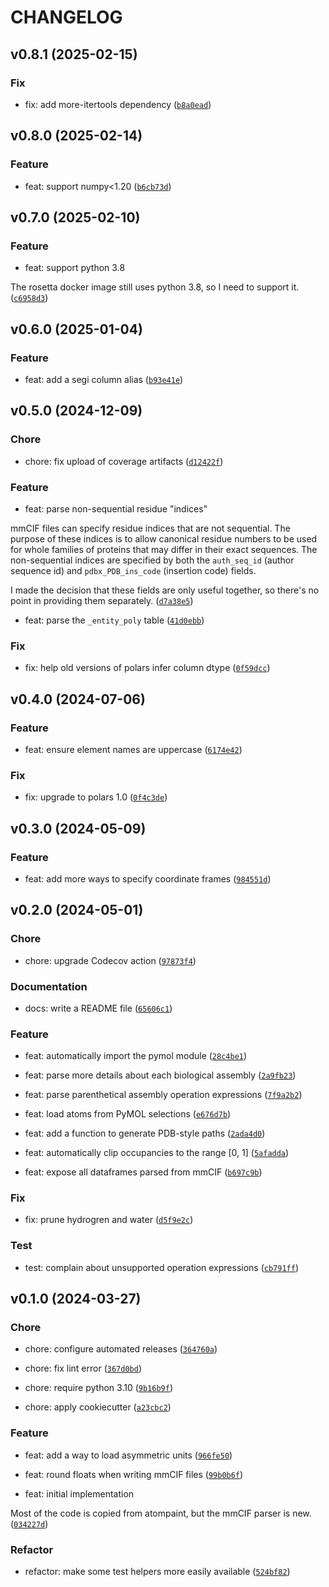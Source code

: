 # CHANGELOG



## v0.8.1 (2025-02-15)

### Fix

* fix: add more-itertools dependency ([`b8a0ead`](https://github.com/kalekundert/macromol_dataframe/commit/b8a0eadac36bdec53ae10366c46019cd5b0276fb))


## v0.8.0 (2025-02-14)

### Feature

* feat: support numpy&lt;1.20 ([`b6cb73d`](https://github.com/kalekundert/macromol_dataframe/commit/b6cb73dfb20f2db752e8c3c3bbaef517b2e86b80))


## v0.7.0 (2025-02-10)

### Feature

* feat: support python 3.8

The rosetta docker image still uses python 3.8, so I need to support it. ([`c6958d3`](https://github.com/kalekundert/macromol_dataframe/commit/c6958d323613f2b7c50ca09ec83782ad07c03aca))


## v0.6.0 (2025-01-04)

### Feature

* feat: add a segi column alias ([`b93e41e`](https://github.com/kalekundert/macromol_dataframe/commit/b93e41ebf7258ac0b88a1b25d7beb66c8bceccba))


## v0.5.0 (2024-12-09)

### Chore

* chore: fix upload of coverage artifacts ([`d12422f`](https://github.com/kalekundert/macromol_dataframe/commit/d12422ff0869cff5aed4b057d4f0ab0d48103fe7))

### Feature

* feat: parse non-sequential residue &#34;indices&#34;

mmCIF files can specify residue indices that are not sequential.  The
purpose of these indices is to allow canonical residue numbers to be
used for whole families of proteins that may differ in their exact
sequences.  The non-sequential indices are specified by both the
`auth_seq_id` (author sequence id) and `pdbx_PDB_ins_code` (insertion
code) fields.

I made the decision that these fields are only useful together, so
there&#39;s no point in providing them separately. ([`d7a38e5`](https://github.com/kalekundert/macromol_dataframe/commit/d7a38e5bbcdde96297c387d371a35ba83dd81dd3))

* feat: parse the `_entity_poly` table ([`41d0ebb`](https://github.com/kalekundert/macromol_dataframe/commit/41d0ebb17be0b57047d7e6f49be6f94c6244905b))

### Fix

* fix: help old versions of polars infer column dtype ([`0f59dcc`](https://github.com/kalekundert/macromol_dataframe/commit/0f59dcc7cc5564218261be80a99740be6d5ce743))


## v0.4.0 (2024-07-06)

### Feature

* feat: ensure element names are uppercase ([`6174e42`](https://github.com/kalekundert/macromol_dataframe/commit/6174e42d798b46b4d9e1a7d2c90c3bf4b32134cf))

### Fix

* fix: upgrade to polars 1.0 ([`0f4c3de`](https://github.com/kalekundert/macromol_dataframe/commit/0f4c3de297cfc3117598336633b83832e2a84de4))


## v0.3.0 (2024-05-09)

### Feature

* feat: add more ways to specify coordinate frames ([`984551d`](https://github.com/kalekundert/macromol_dataframe/commit/984551dbf4588e62d5bf9a1985a2e4886399d69d))


## v0.2.0 (2024-05-01)

### Chore

* chore: upgrade Codecov action ([`97873f4`](https://github.com/kalekundert/macromol_dataframe/commit/97873f4120823724b681cbe98afa1334e459b111))

### Documentation

* docs: write a README file ([`65606c1`](https://github.com/kalekundert/macromol_dataframe/commit/65606c1dbdf313e3952907874ad1972fa1b7bd3e))

### Feature

* feat: automatically import the pymol module ([`28c4be1`](https://github.com/kalekundert/macromol_dataframe/commit/28c4be1e6ec68693afaf89a0efc01fe2cbafee05))

* feat: parse more details about each biological assembly ([`2a9fb23`](https://github.com/kalekundert/macromol_dataframe/commit/2a9fb231c35e01840a08b9976dee09ca77a5567b))

* feat: parse parenthetical assembly operation expressions ([`7f9a2b2`](https://github.com/kalekundert/macromol_dataframe/commit/7f9a2b28904bd8d9b1c1dab1719f1904c8f35633))

* feat: load atoms from PyMOL selections ([`e676d7b`](https://github.com/kalekundert/macromol_dataframe/commit/e676d7b07b57706d6077f81f3584098ef1fe46c8))

* feat: add a function to generate PDB-style paths ([`2ada4d0`](https://github.com/kalekundert/macromol_dataframe/commit/2ada4d079f0ec35f0e12ebfd2c9e665ee1a6379c))

* feat: automatically clip occupancies to the range [0, 1] ([`5afadda`](https://github.com/kalekundert/macromol_dataframe/commit/5afaddaec20aefa3fc99cd0310d6d383d0bd3a1f))

* feat: expose all dataframes parsed from mmCIF ([`b697c9b`](https://github.com/kalekundert/macromol_dataframe/commit/b697c9b83759b275b66fa697a45bf36e33d8515f))

### Fix

* fix: prune hydrogren and water ([`d5f9e2c`](https://github.com/kalekundert/macromol_dataframe/commit/d5f9e2cfc4b8db6282ec054960942b06a65e675a))

### Test

* test: complain about unsupported operation expressions ([`cb791ff`](https://github.com/kalekundert/macromol_dataframe/commit/cb791ffe370eeaf68f24f142c19618a7eb97dae5))


## v0.1.0 (2024-03-27)

### Chore

* chore: configure automated releases ([`364760a`](https://github.com/kalekundert/macromol_dataframe/commit/364760a292103e1ab036e27eaaaeecd9d34ee424))

* chore: fix lint error ([`367d0bd`](https://github.com/kalekundert/macromol_dataframe/commit/367d0bd5337cf0a8835692c8e76d90b80a37458c))

* chore: require python 3.10 ([`9b16b9f`](https://github.com/kalekundert/macromol_dataframe/commit/9b16b9f6451bcb0588f52ca1ee84121c215c4722))

* chore: apply cookiecutter ([`a23cbc2`](https://github.com/kalekundert/macromol_dataframe/commit/a23cbc294c01f15091dee31a6de5a1c1b6bfa3b7))

### Feature

* feat: add a way to load asymmetric units ([`966fe50`](https://github.com/kalekundert/macromol_dataframe/commit/966fe50af9a864d200e405b1541287910ca4d58d))

* feat: round floats when writing mmCIF files ([`99b0b6f`](https://github.com/kalekundert/macromol_dataframe/commit/99b0b6f5fd88e879a48458533ed07aec3ad58d57))

* feat: initial implementation

Most of the code is copied from atompaint, but the mmCIF parser is new. ([`034227d`](https://github.com/kalekundert/macromol_dataframe/commit/034227dff44a6b477b484dc3f828116a5a70393c))

### Refactor

* refactor: make some test helpers more easily available ([`524bf82`](https://github.com/kalekundert/macromol_dataframe/commit/524bf826d8e8eeedbd8b1fbb7cfb9b2b0e3ab85c))
